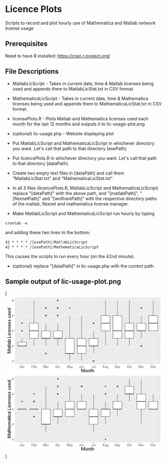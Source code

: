 # Licence Plots

Scripts to record and plot hourly use of Mathematica and Matlab network license usage

## Prerequisites

Need to have R installed: https://cran.r-project.org/

## File Descriptions
* MatlabLicScript - Takes in current date, time & Matlab licenses being used and appends them to MatlabLicStat.txt in CSV format.
* MathematicaLicScript - Takes in current date, time & Mathematica licenses being used and appends them to MathematicaLicStat.txt in CSV format.
* licensePlots.R -  Plots Matlab and Mathematica licenses used each month for the last 12 months and outputs it to lic-usage-plot.png
* (optional) lic-usage.php - Website displaying plot


* Put MatlabLicScript and MathematicaLicScript in whichever directory you want. Let's call that path to that directory [exePath]
* Put licencePlots.R in whichever directory you want. Let's call that path to that directory [dataPath] 
* Create two empty text files in [dataPath] and call them "MatlabLicStat.txt" and "MathematicaLicStat.txt"
* In all 3 files (licencePlots.R, MatlabLicScript and MathematicaLicScript) replace "[dataPath]" with the above path, and "[matlabPath]", "[flexnetPath]" and "[wolframPath]" with the respective directory paths of the matlab, flexnet and mathematica license manager.
* Make MatlabLicScript and MathematicaLicScript run hourly by typing
```
crontab -e
```
and adding these two lines to the bottom:
```
42 * * * * /[exePath]/MatlabLicScript
42 * * * * /[exePath]/MathematicaLicScript
```
This causes the scripts to run every hour (on the 42nd minute).
* (optional) replace "[dataPath]" in lic-usage.php with the correct path.

## Sample output of lic-usage-plot.png

[![lic-plots plot](https://github.com/rajkk1/lic-plots/raw/master/lic-usage-plot.png)]